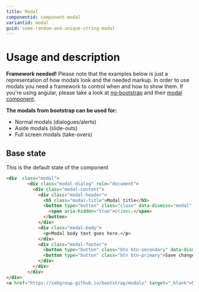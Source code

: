 ```yaml
---
title: Modal
componentid: component-modal
variantid: modal
guid: some-random-and-unique-string-modal
---
```

# Usage and description
**Framework needed!** Please note that the examples below is just a representation of how modals look and the needed markup. In order to use modals you need a framework to control when and how to show them. If you're using angular, please take a look at [ng-bootstrap](https://ng-bootstrap.github.io/) and their [modal component](https://ng-bootstrap.github.io/#/components/modal).

**The modals from bootstrap can be used for:**

- Normal modals (dialogues/alerts)
- Aside modals (slide-outs)
- Full screen modals (take-overs)

## Base state
This is the default state of the component
```html
<div  class="modal">
        <div class="modal-dialog" role="document">
          <div class="modal-content">
            <div class="modal-header">
              <h5 class="modal-title">Modal title</h5>
              <button type="button" class="close" data-dismiss="modal" aria-label="Close">
                <span aria-hidden="true">&times;</span>
              </button>
            </div>
            <div class="modal-body">
              <p>Modal body text goes here.</p>
            </div>
            <div class="modal-footer">
              <button type="button" class="btn btn-secondary" data-dismiss="modal">Close</button>
              <button type="button" class="btn btn-primary">Save changes</button>
            </div>
          </div>
        </div>
</div>
<a href="https://sebgroup.github.io/bootstrap/modals" target="_blank">Show live examples</a>
```